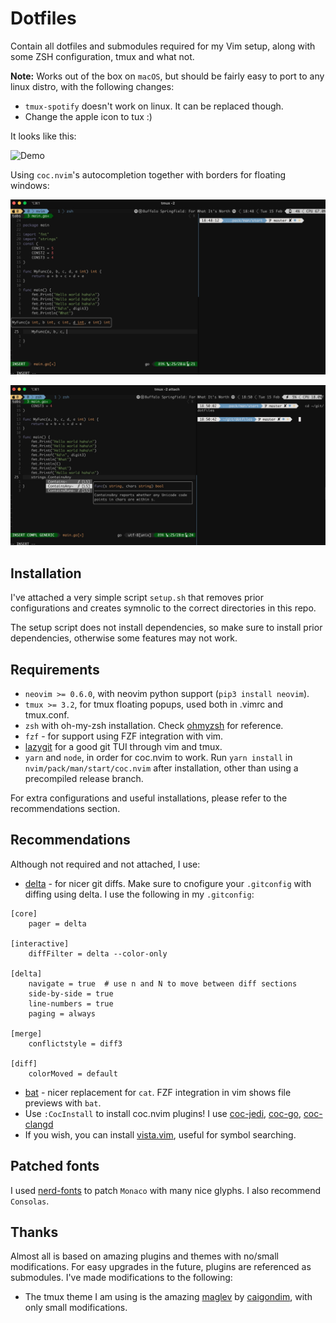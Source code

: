 # Dotfiles

Contain all dotfiles and submodules required for my Vim setup, along with some ZSH configuration,
tmux and what not.

**Note:** Works out of the box on `macOS`, but should be fairly easy to port to any linux distro,
with the following changes:
* `tmux-spotify` doesn't work on linux. It can be replaced though. 
* Change the apple icon to tux :)

It looks like this:

![Demo](demo.gif)

Using `coc.nvim`'s autocompletion together with borders for floating windows:

![Demo2](pic.jpg)


![Demo3](pic2.jpg)

## Installation

I've attached a very simple script `setup.sh` that removes prior configurations and creates symnolic
to the correct directories in this repo. 

The setup script does not install dependencies, so make sure to install prior dependencies,
otherwise some features may not work.

## Requirements

* `neovim >= 0.6.0`, with neovim python support (`pip3 install neovim`).
* `tmux >= 3.2`, for tmux floating popups, used both in .vimrc and tmux.conf.
* `zsh` with oh-my-zsh installation. Check [ohmyzsh](https://github.com/ohmyzsh/ohmyzsh) for reference. 
* `fzf` - for support using FZF integration with vim. 
* [lazygit](https://github.com/jesseduffield/lazygit) for a good git TUI through vim and tmux.
* `yarn` and `node`, in order for coc.nvim to work. Run `yarn install` in
  `nvim/pack/man/start/coc.nvim` after installation, other than using a precompiled release branch.

For extra configurations and useful installations, please refer to the recommendations section.

## Recommendations

Although not required and not attached, I use:

* [delta](https://github.com/dandavison/delta) - for nicer git diffs. Make sure to cnofigure your
  `.gitconfig` with diffing using delta. I use the following in my `.gitconfig`:
```
[core]
    pager = delta

[interactive]
    diffFilter = delta --color-only

[delta]
    navigate = true  # use n and N to move between diff sections
    side-by-side = true
    line-numbers = true
    paging = always

[merge]
    conflictstyle = diff3

[diff]
    colorMoved = default

```
* [bat](https://github.com/sharkdp/bat.git) - nicer replacement for `cat`. FZF integration in vim shows file previews with `bat`.
* Use `:CocInstall` to install coc.nvim plugins! I use [coc-jedi](https://github.com/pappasam/coc-jedi.git), [coc-go](https://github.com/josa42/coc-go.git), [coc-clangd](https://github.com/clangd/coc-clangd)
* If you wish, you can install [vista.vim](https://github.com/liuchengxu/vista.vim), useful for symbol searching.

## Patched fonts

I used [nerd-fonts](https://github.com/ryanoasis/nerd-fonts) to patch `Monaco` with many nice
glyphs. I also recommend `Consolas`.

## Thanks

Almost all is based on amazing plugins and themes with no/small modifications. For easy upgrades in
the future, plugins are referenced as submodules. I've made modifications to the following:

* The tmux theme I am using is the amazing [maglev](https://github.com/caiogondim/maglev) by [caigondim](https://github.com/caiogondim), with only small modifications.

